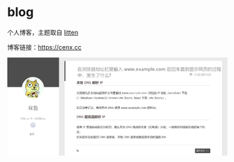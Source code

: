 # blog
个人博客，主题取自 [litten](http://litten.me)

博客链接：https://cenx.cc

![博客主页](static/assets/blogImg/主页.png)
